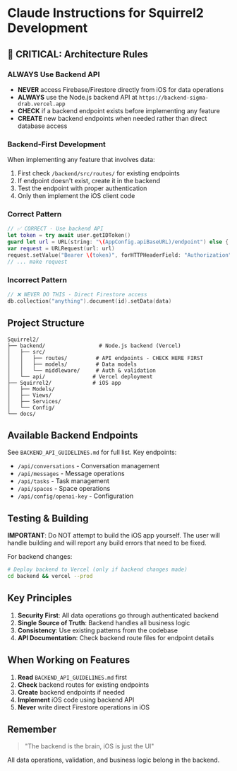 # Claude Instructions for Squirrel2 Development

## 🚨 CRITICAL: Architecture Rules

### ALWAYS Use Backend API
- **NEVER** access Firebase/Firestore directly from iOS for data operations
- **ALWAYS** use the Node.js backend API at `https://backend-sigma-drab.vercel.app`
- **CHECK** if a backend endpoint exists before implementing any feature
- **CREATE** new backend endpoints when needed rather than direct database access

### Backend-First Development
When implementing any feature that involves data:
1. First check `/backend/src/routes/` for existing endpoints
2. If endpoint doesn't exist, create it in the backend
3. Test the endpoint with proper authentication
4. Only then implement the iOS client code

### Correct Pattern
```swift
// ✅ CORRECT - Use backend API
let token = try await user.getIDToken()
guard let url = URL(string: "\(AppConfig.apiBaseURL)/endpoint") else { return }
var request = URLRequest(url: url)
request.setValue("Bearer \(token)", forHTTPHeaderField: "Authorization")
// ... make request
```

### Incorrect Pattern
```swift
// ❌ NEVER DO THIS - Direct Firestore access
db.collection("anything").document(id).setData(data)
```

## Project Structure

```
Squirrel2/
├── backend/                 # Node.js backend (Vercel)
│   ├── src/
│   │   ├── routes/         # API endpoints - CHECK HERE FIRST
│   │   ├── models/         # Data models
│   │   └── middleware/     # Auth & validation
│   └── api/               # Vercel deployment
├── Squirrel2/             # iOS app
│   ├── Models/
│   ├── Views/
│   ├── Services/
│   └── Config/
└── docs/
```

## Available Backend Endpoints

See `BACKEND_API_GUIDELINES.md` for full list. Key endpoints:
- `/api/conversations` - Conversation management
- `/api/messages` - Message operations
- `/api/tasks` - Task management
- `/api/spaces` - Space operations
- `/api/config/openai-key` - Configuration

## Testing & Building

**IMPORTANT**: Do NOT attempt to build the iOS app yourself. The user will handle building and will report any build errors that need to be fixed.

For backend changes:
```bash
# Deploy backend to Vercel (only if backend changes made)
cd backend && vercel --prod
```

## Key Principles

1. **Security First**: All data operations go through authenticated backend
2. **Single Source of Truth**: Backend handles all business logic
3. **Consistency**: Use existing patterns from the codebase
4. **API Documentation**: Check backend route files for endpoint details

## When Working on Features

1. **Read** `BACKEND_API_GUIDELINES.md` first
2. **Check** backend routes for existing endpoints
3. **Create** backend endpoints if needed
4. **Implement** iOS code using backend API
5. **Never** write direct Firestore operations in iOS

## Remember

> "The backend is the brain, iOS is just the UI"

All data operations, validation, and business logic belong in the backend.